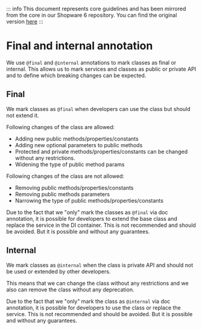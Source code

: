 

::: info
This document represents core guidelines and has been mirrored from the core in our Shopware 6 repository.
You can find the original version [here](https://github.com/shopware/shopware/blob/trunk/coding-guidelines/core/final-and-internal.md)
:::

# Final and internal annotation

We use `@final` and `@internal` annotations to mark classes as final or internal. This allows us to mark services and classes as public or private API and to define which breaking changes can be expected.

## Final

We mark classes as `@final` when developers can use the class but should not extend it. 

Following changes of the class are allowed:
- Adding new public methods/properties/constants
- Adding new optional parameters to public methods
- Protected and private methods/properties/constants can be changed without any restrictions.
- Widening the type of public method params

Following changes of the class are not allowed:
- Removing public methods/properties/constants
- Removing public methods parameters
- Narrowing the type of public methods/properties/constants

Due to the fact that we "only" mark the classes as `@final` via doc annotation, it is possible for developers to extend the base class and replace the service in the DI container. This is not recommended and should be avoided. But it is possible and without any guarantees.

## Internal

We mark classes as `@internal` when the class is private API and should not be used or extended by other developers.

This means that we can change the class without any restrictions and we also can remove the class without any deprecation.

Due to the fact that we "only" mark the class as `@internal` via doc annotation, it is possible for developers to use the class or replace the service. This is not recommended and should be avoided. But it is possible and without any guarantees.
